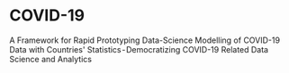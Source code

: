 # COVID-19
A Framework for Rapid Prototyping Data-Science Modelling of COVID-19 Data with Countries' Statistics - Democratizing COVID-19 Related Data Science and Analytics
